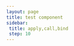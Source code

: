 ```yaml
---
layout: page
title: test component
sidebar:
 title: apply,call,bind
 step: 10
---
```


<Test/>

<script setup>
    import Test from '../../components/Test.vue'
</script>
